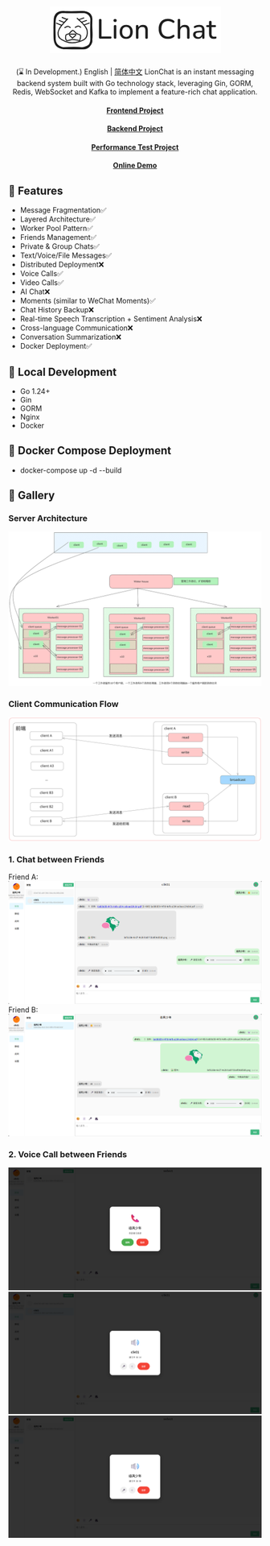 <div align="center">

# ![resources/logo/lionchat.png](resources/logo/logo.png)
(⌛ In Development.)
English | [简体中文]()
LionChat is an instant messaging backend system built with Go technology stack, leveraging Gin, GORM, Redis, WebSocket and Kafka to implement a feature-rich chat application.
#### [Frontend Project](https://github.com/kapbl/LionChat-Fronted)
#### [Backend Project](https://github.com/kapbl/LionChat)
#### [Performance Test Project](https://github.com/kapbl/Lion-Chat-Test)
#### [Online Demo](http://62.234.192.227:8080/) 

</div>


## 🎯 Features
- Message Fragmentation✅
- Layered Architecture✅
- Worker Pool Pattern✅
- Friends Management✅
- Private & Group Chats✅
- Text/Voice/File Messages✅
- Distributed Deployment❌
- Voice Calls✅
- Video Calls✅
- AI Chat❌
- Moments (similar to WeChat Moments)✅
- Chat History Backup❌
- Real-time Speech Transcription + Sentiment Analysis❌
- Cross-language Communication❌
- Conversation Summarization❌
- Docker Deployment✅
## 🎐 Local Development
- Go 1.24+
- Gin
- GORM
- Nginx
- Docker
## 🎐 Docker Compose Deployment
- docker-compose up -d --build
## 🦁 Gallery
### Server Architecture
![Server Architecture](resources/logo/Untitled-2025-08-07-1051.png)
### Client Communication Flow
![Communication Process between Clients](resources/logo/客户端之间的通信过程.svg)
### 1. Chat between Friends
Friend A:
![Chat 1](resources/assest/57d8e366a96b0678301d3c98df8eea4a.png)
Friend B:
![Chat 2](resources/assest/7ee1812a213af185fca6a3a361148511.png)
### 2. Voice Call between Friends
![Call 1](resources/assest/4c20b36be80f9d92ed6b98bfdb1558ab.png)
![Call 2](resources/assest/2ca35e8a20cefe905b77c1ba4407d9fb.png)
![Call Status](resources/assest/de143ed179263b8084b09d438c5db8ce.png)
